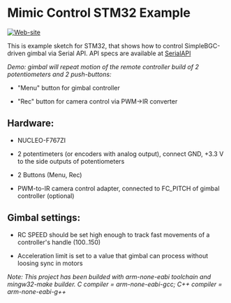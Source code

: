 Mimic Control STM32 Example
==========================================
[![Web-site](https://www.basecamelectronics.com/img/logo.basecam-small.png)](https://www.basecamelectronics.com)

This is example sketch for STM32, that shows how to control
SimpleBGC-driven gimbal via Serial API. API specs are available at
[SerialAPI](http://www.basecamelectronics.com/serialapi/)

*Demo: gimbal will repeat motion of the remote controller build of 2 potentiometers and 2 push-buttons:*

- "Menu" button for gimbal controller

- "Rec" button for camera control via PWM->IR converter

## Hardware:

- NUCLEO-F767ZI

- 2 potentimeters (or encoders with analog output), connect GND, +3.3 V to the side outputs of potentiometers

- 2 Buttons (Menu, Rec)

- PWM-to-IR camera control adapter, connected to FC_PITCH of gimbal controller (optional)

## Gimbal settings:

- RC SPEED should be set high enough to track fast movements of a controller's handle (100..150)

- Acceleration limit is set to a value that gimbal can process without loosing sync in motors

*Note: This project has been builded with arm-none-eabi toolchain and mingw32-make builder.*
*C compiler = arm-none-eabi-gcc; C++ compiler = arm-none-eabi-g++*